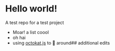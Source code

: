 # Hello world!
A test repo for a test project

 * Moar! a list coool
 * oh hai
 * using [octokat.js](https://github.com/philschatz/octokat.js) to :horse: around## additional edits